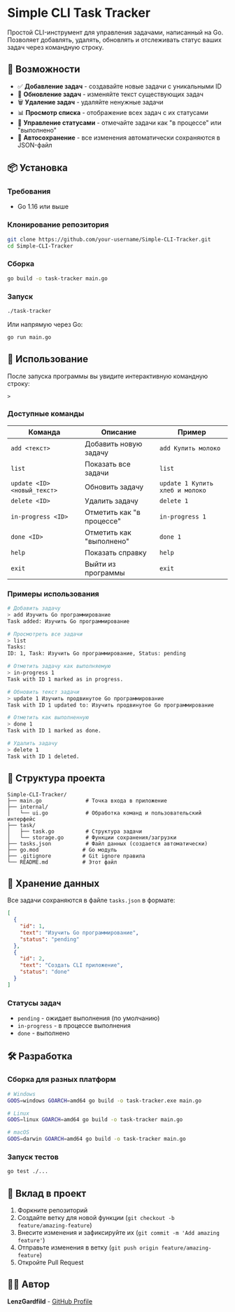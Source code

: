 # Simple CLI Task Tracker

Простой CLI-инструмент для управления задачами, написанный на Go. Позволяет добавлять, удалять, обновлять и отслеживать статус ваших задач через командную строку.

## 🚀 Возможности

- ✅ **Добавление задач** - создавайте новые задачи с уникальными ID
- 📝 **Обновление задач** - изменяйте текст существующих задач
- 🗑️ **Удаление задач** - удаляйте ненужные задачи
- 📊 **Просмотр списка** - отображение всех задач с их статусами
- 🔄 **Управление статусами** - отмечайте задачи как "в процессе" или "выполнено"
- 💾 **Автосохранение** - все изменения автоматически сохраняются в JSON-файл

## 📦 Установка

### Требования
- Go 1.16 или выше

### Клонирование репозитория
```bash
git clone https://github.com/your-username/Simple-CLI-Tracker.git
cd Simple-CLI-Tracker
```

### Сборка
```bash
go build -o task-tracker main.go
```

### Запуск
```bash
./task-tracker
```

Или напрямую через Go:
```bash
go run main.go
```

## 🎯 Использование

После запуска программы вы увидите интерактивную командную строку:

```
> 
```

### Доступные команды

| Команда | Описание | Пример |
|---------|----------|--------|
| `add <текст>` | Добавить новую задачу | `add Купить молоко` |
| `list` | Показать все задачи | `list` |
| `update <ID> <новый_текст>` | Обновить задачу | `update 1 Купить хлеб и молоко` |
| `delete <ID>` | Удалить задачу | `delete 1` |
| `in-progress <ID>` | Отметить как "в процессе" | `in-progress 1` |
| `done <ID>` | Отметить как "выполнено" | `done 1` |
| `help` | Показать справку | `help` |
| `exit` | Выйти из программы | `exit` |

### Примеры использования

```bash
# Добавить задачу
> add Изучить Go программирование
Task added: Изучить Go программирование

# Просмотреть все задачи
> list
Tasks:
ID: 1, Task: Изучить Go программирование, Status: pending

# Отметить задачу как выполняемую
> in-progress 1
Task with ID 1 marked as in progress.

# Обновить текст задачи
> update 1 Изучить продвинутое Go программирование
Task with ID 1 updated to: Изучить продвинутое Go программирование

# Отметить как выполненную
> done 1
Task with ID 1 marked as done.

# Удалить задачу
> delete 1
Task with ID 1 deleted.
```

## 📁 Структура проекта

```
Simple-CLI-Tracker/
├── main.go              # Точка входа в приложение
├── internal/
│   └── ui.go            # Обработка команд и пользовательский интерфейс
├── task/
│   ├── task.go          # Структура задачи
│   └── storage.go       # Функции сохранения/загрузки
├── tasks.json           # Файл данных (создается автоматически)
├── go.mod              # Go модуль
├── .gitignore          # Git ignore правила
└── README.md           # Этот файл
```

## 💾 Хранение данных

Все задачи сохраняются в файле `tasks.json` в формате:

```json
[
  {
    "id": 1,
    "text": "Изучить Go программирование",
    "status": "pending"
  },
  {
    "id": 2,
    "text": "Создать CLI приложение",
    "status": "done"
  }
]
```

### Статусы задач
- `pending` - ожидает выполнения (по умолчанию)
- `in-progress` - в процессе выполнения
- `done` - выполнено

## 🛠️ Разработка

### Сборка для разных платформ

```bash
# Windows
GOOS=windows GOARCH=amd64 go build -o task-tracker.exe main.go

# Linux
GOOS=linux GOARCH=amd64 go build -o task-tracker main.go

# macOS
GOOS=darwin GOARCH=amd64 go build -o task-tracker main.go
```

### Запуск тестов
```bash
go test ./...
```

## 🤝 Вклад в проект

1. Форкните репозиторий
2. Создайте ветку для новой функции (`git checkout -b feature/amazing-feature`)
3. Внесите изменения и зафиксируйте их (`git commit -m 'Add amazing feature'`)
4. Отправьте изменения в ветку (`git push origin feature/amazing-feature`)
5. Откройте Pull Request


## 👨‍💻 Автор

**LenzGardfild** - [GitHub Profile](https://github.com/LenzGardfild)